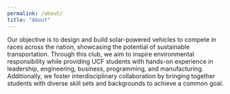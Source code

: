 ```yaml
---
permalink: /about/
title: "About"
---
```


Our objective is to design and build solar-powered vehicles to compete in races across the nation, showcasing the potential of sustainable transportation. Through this club, we aim to inspire environmental responsibility while providing UCF students with hands-on experience in leadership, engineering, business, programming, and manufacturing. Additionally, we foster interdisciplinary collaboration by bringing together students with diverse skill sets and backgrounds to achieve a common goal.
